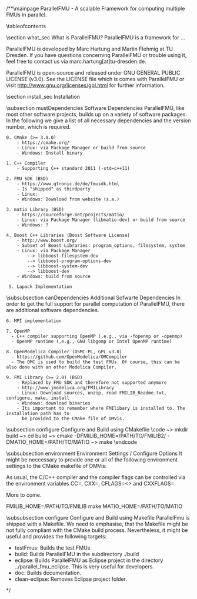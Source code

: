 /**\mainpage ParallelFMU - A scalable Framework for computing multiple FMUs in parallel.

\tableofcontents

\section what_sec What is ParallelFMU?
ParallelFMU is a framework for ...

ParallelFMU is developed by Marc Hartung and Martin Flehmig at TU Dresden. If you have questions 
concerning ParallelFMU or trouble using it, feel free to contact us via 
marc.hartung[at]tu-dresden.de.

ParallelFMU is open-source and released under GNU GENERAL PUBLIC LICENSE (v3.0). See the LICENSE 
file which is comes with ParallelFMU or visit http://www.gnu.org/licenses/gpl.html for further 
information.


\section install_sec Installation

\subsection mustDependencies Software Dependencies
ParallelFMU, like most other software projects, builds up on a variety of software packages. In 
the following we give a list of all necessary dependencies and the version number, which is 
required.

    0. CMake (>= 3.0.0)
        - https://cmake.org/
        - Linux: via Package Manager or build from source
        - Windows: Install binary

    1. C++ Compiler
        - Supporting C++ standard 2011 (-std=c++11)

    2. FMU SDK (BSD)
        - https://www.qtronic.de/de/fmusdk.html
        - Is "shipped" as thirdparty
        - Linux: 
        - Windows: Download from website (s.a.)

    3. matio Library (BSD)
        - https://sourceforge.net/projects/matio/
        - Linux: via Package Manager (libmatio-dev) or build from source
        - Windows: ?

    4. Boost C++ Libraries (Boost Software License)
        - http://www.boost.org/
        - Subset of Boost Libraries: program_options, filesystem, system
        - Linux: via Package Manager
            --> libboost-filesystem-dev
            --> libboost-program-options-dev
            --> libboost-system-dev
            --> libboost-dev
        - Windows: build from source

     5. Lapack Implementation

\subsubsection canDependencies Additional Sofwarte Dependencies
In order to get the full support for parallel computation of ParallelFMU, there are additional 
software dependencies.

    6. MPI implementation

    7. OpenMP
      - C++ compiler supporting OpenMP (,e.g., via -fopenmp or -openmp)
      - OpenMP runtime (,e.g., GNU libgomp or Intel OpenMP runtime)

    8. OpenModelica Compiler (OSMC-PL, GPL v3.0)
      - https://github.com/OpenModelica/OMCompiler
      - The OMC is used to build the test FMUs. Of course, this can be also done with an other Modelica Compiler.

    9. FMI Library (>= 2.0) (BSD)
        - Replaced by FMU SDK and therefore not supported anymore
        - http://www.jmodelica.org/FMILibrary
        - Linux: Download sources, unzip, read FMILIB_Readme.txt, configure, make, install
        - Windows: download binaries
        - Its important to remember where FMIlibary is installed to. The installation path has to 
          be provided to the CMake file of OMVis.


\subsection configure Configure and Build using CMakefile
\code
~> mkdir build
~> cd build
~> cmake -DFMILIB_HOME=/PATH/TO/FMILIB2/ -DMATIO_HOME=/PATH/TO/MATIO
~> make 
\endcode

\subsubsection environment Environment Settings / Configure Options
It might be neccessary to provide one or all of the following environment settings to the CMake 
makefile of OMVis:

As usual, the C/C++ compiler and the compiler flags can be controlled via the environment variables 
CC=<cc>, CXX=<cxx>, CFLAGS=<> and CXXFLAGS=<cxxflags>.

More to come.

FMILIB_HOME=/PATH/TO/FMILIB make
MATIO_HOME=/PATH/TO/MATIO

\subsubsection configure Configure and Build using Makefile
ParallelFmu is shipped with a Makefile. We need to emphasise, that the Makefile might be not fully 
compliant with the CMake build process. Nevertheless, it might be useful and provides the following
targets:

  * testFmus: Builds the test FMUs
  * build: Builds ParallelFMU in the subdirectory ./build
  * eclipse: Builds ParallelFMU as Eclipse project in the directory ../parallel_fmu_eclipse. This is very useful for developers.
  * doc: Builds documentation.
  * clean-eclipse: Removes Eclipse project folder.

*/
